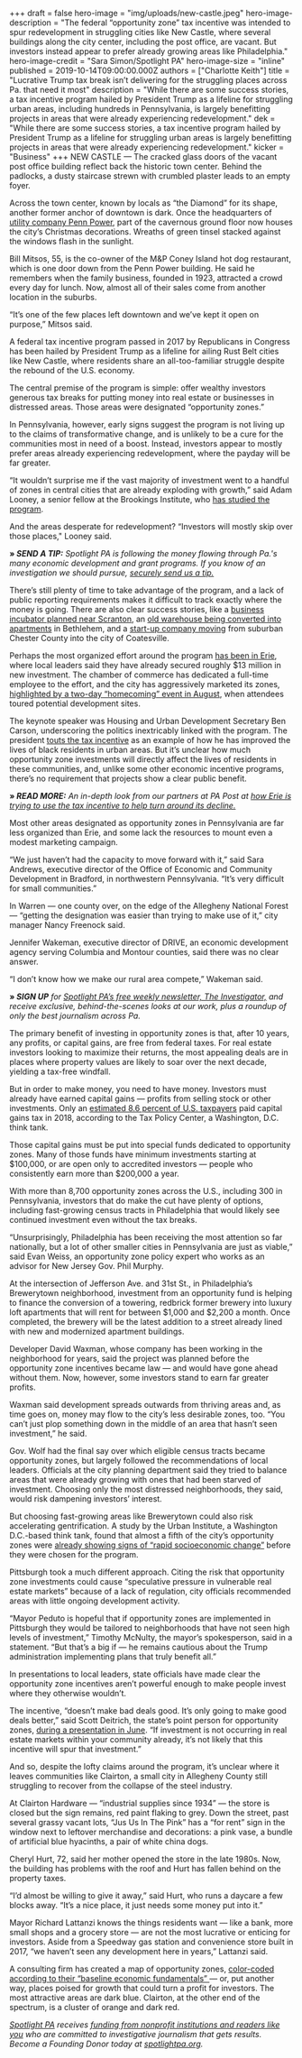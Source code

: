 +++
draft = false
hero-image = "img/uploads/new-castle.jpeg"
hero-image-description = "The federal “opportunity zone” tax incentive was intended to spur redevelopment in struggling cities like New Castle, where several buildings along the city center, including the post office, are vacant. But investors instead appear to prefer already growing areas like Philadelphia."
hero-image-credit = "Sara Simon/Spotlight PA"
hero-image-size = "inline"
published = 2019-10-14T09:00:00.000Z
authors = ["Charlotte Keith"]
title = "Lucrative Trump tax break isn’t delivering for the struggling places across Pa. that need it most"
description = "While there are some success stories, a tax incentive program hailed by President Trump as a lifeline for struggling urban areas, including hundreds in Pennsylvania, is largely benefitting projects in areas that were already experiencing redevelopment."
dek = "While there are some success stories, a tax incentive program hailed by President Trump as a lifeline for struggling urban areas is largely benefitting projects in areas that were already experiencing redevelopment."
kicker = "Business"
+++
NEW CASTLE — The cracked glass doors of the vacant post office building reflect back the historic town center. Behind the padlocks, a dusty staircase strewn with crumbled plaster leads to an empty foyer.

Across the town center, known by locals as “the Diamond” for its shape, another former anchor of downtown is dark. Once the headquarters of <a href="https://www.ncnewsonline.com/news/lights-still-out-at-former-penn-power-building/article_47af19b8-5869-11e7-9d98-27842280c6e1.html">utility company Penn Power</a>, part of the cavernous ground floor now houses the city’s Christmas decorations. Wreaths of green tinsel stacked against the windows flash in the sunlight.

Bill Mitsos, 55, is the co-owner of the M&amp;P Coney Island hot dog restaurant, which is one door down from the Penn Power building. He said he remembers when the family business, founded in 1923, attracted a crowd every day for lunch. Now, almost all of their sales come from another location in the suburbs.

“It’s one of the few places left downtown and we’ve kept it open on purpose,” Mitsos said.

A federal tax incentive program passed in 2017 by Republicans in Congress has been hailed by President Trump as a lifeline for ailing Rust Belt cities like New Castle, where residents share an all-too-familiar struggle despite the rebound of the U.S. economy.

The central premise of the program is simple: offer wealthy investors generous tax breaks for putting money into real estate or businesses in distressed areas. Those areas were designated “opportunity zones.”

In Pennsylvania, however, early signs suggest the program is not living up to the claims of transformative change, and is unlikely to be a cure for the communities most in need of a boost. Instead, investors appear to mostly prefer areas already experiencing redevelopment, where the payday will be far greater.

“It wouldn’t surprise me if the vast majority of investment went to a handful of zones in central cities that are already exploding with growth,” said Adam Looney, a senior fellow at the Brookings Institute, who <a href="https://www.brookings.edu/research/learning-from-opportunity-zones-how-to-improve-place-based-policies/">has studied the program</a>.

And the areas desperate for redevelopment? “Investors will mostly skip over those places," Looney said.

<b>» </b><i><b>SEND A TIP:</b></i><i> Spotlight PA is following the money flowing through Pa.'s many economic development and grant programs. If you know of an investigation we should pursue, </i><a href="https://www.spotlightpa.org/tips/"><i>securely send us a tip.</i></a>

There’s still plenty of time to take advantage of the program, and a lack of public reporting requirements makes it difficult to track exactly where the money is going. There are also clear success stories, like a <a href="https://thepearl.fund/">business incubator planned near Scranton</a>, an <a href="https://www.pnc.com/en/about-pnc/topics/pnc-pov/community/opportunity-zone.html">old warehouse being converted into apartments</a> in Bethlehem, and a <a href="https://coatesville.today/2019/05/qualified-opportunity-zone-attracts-new-company-to-coatesville/">start-up company moving</a> from suburban Chester County into the city of Coatesville.

Perhaps the most organized effort around the program <a href="https://www.flagshipopportunityzone.com/">has been in Erie</a>, where local leaders said they have already secured roughly $13 million in new investment. The chamber of commerce has dedicated a full-time employee to the effort, and the city has aggressively marketed its zones, <a href="https://homecoming.eriepa.com/">highlighted by a two-day “homecoming” event in August</a>, when attendees toured potential development sites.

The keynote speaker was Housing and Urban Development Secretary Ben Carson, underscoring the politics inextricably linked with the program. The president <a href="https://www.baltimoresun.com/business/bs-bz-opportunity-zones-20190730-3b3koim5wfcovhnp6t32ja2h4m-story.html">touts the tax incentive</a> as an example of how he has improved the lives of black residents in urban areas. But it’s unclear how much opportunity zone investments will directly affect the lives of residents in these communities, and, unlike some other economic incentive programs, there’s no requirement that projects show a clear public benefit.

<b>» </b><i><b>READ MORE:</b></i><i> An in-depth look from our partners at PA Post at </i><a href="https://papost.org/2019/10/15/erie-lost-people-for-decades-now-leaders-there-hope-a-new-tax-break-will-transform-the-city/"><i>how Erie is trying to use the tax incentive to help turn around its decline.</i></a>

Most other areas designated as opportunity zones in Pennsylvania are far less organized than Erie, and some lack the resources to mount even a modest marketing campaign.

“We just haven’t had the capacity to move forward with it,” said Sara Andrews, executive director of the Office of Economic and Community Development in Bradford, in northwestern Pennsylvania. “It’s very difficult for small communities.”

In Warren — one county over, on the edge of the Allegheny National Forest — “getting the designation was easier than trying to make use of it,” city manager Nancy Freenock said.

Jennifer Wakeman, executive director of DRIVE, an economic development agency serving Columbia and Montour counties, said there was no clear answer.

“I don’t know how we make our rural area compete,” Wakeman said.

<b>» </b><i><b>SIGN UP</b></i> <i>for</i> <a href="https://www.spotlightpa.org/"><i>Spotlight PA’s free weekly newsletter, The Investigator,</i></a> <i>and receive exclusive, behind-the-scenes looks at our work, plus a roundup of only the best journalism across Pa.</i>

The primary benefit of investing in opportunity zones is that, after 10 years, any profits, or capital gains, are free from federal taxes. For real estate investors looking to maximize their returns, the most appealing deals are in places where property values are likely to soar over the next decade, yielding a tax-free windfall.

But in order to make money, you need to have money. Investors must already have earned capital gains — profits from selling stock or other investments. Only an <a href="https://www.taxpolicycenter.org/model-estimates/distribution-individual-income-tax-long-term-capital-gains-and-qualified-27">estimated 8.6 percent of U.S. taxpayers</a> paid capital gains tax in 2018, according to the Tax Policy Center, a Washington, D.C. think tank.

Those capital gains must be put into special funds dedicated to opportunity zones. Many of those funds have minimum investments starting at $100,000, or are open only to accredited investors — people who consistently earn more than $200,000 a year.

With more than 8,700 opportunity zones across the U.S., including 300 in Pennsylvania, investors that do make the cut have plenty of options, including fast-growing census tracts in Philadelphia that would likely see continued investment even without the tax breaks.

“Unsurprisingly, Philadelphia has been receiving the most attention so far nationally, but a lot of other smaller cities in Pennsylvania are just as viable,” said Evan Weiss, an opportunity zone policy expert who works as an advisor for New Jersey Gov. Phil Murphy.

<div id="map-container"></div>

At the intersection of Jefferson Ave. and 31st St., in Philadelphia’s Brewerytown neighborhood, investment from an opportunity fund is helping to finance the conversion of a towering, redbrick former brewery into luxury loft apartments that will rent for between $1,000 and $2,200 a month. Once completed, the brewery will be the latest addition to a street already lined with new and modernized apartment buildings.

Developer David Waxman, whose company has been working in the neighborhood for years, said the project was planned before the opportunity zone incentives became law — and would have gone ahead without them. Now, however, some investors stand to earn far greater profits.

Waxman said development spreads outwards from thriving areas and, as time goes on, money may flow to the city’s less desirable zones, too. “You can’t just plop something down in the middle of an area that hasn’t seen investment,” he said.

Gov. Wolf had the final say over which eligible census tracts became opportunity zones, but largely followed the recommendations of local leaders. Officials at the city planning department said they tried to balance areas that were already growing with ones that had been starved of investment. Choosing only the most distressed neighborhoods, they said, would risk dampening investors’ interest.

But choosing fast-growing areas like Brewerytown could also risk accelerating gentrification. A study by the Urban Institute, a Washington D.C.-based think tank, found that almost a fifth of the city’s opportunity zones were <a href="https://www.urban.org/policy-centers/metropolitan-housing-and-communities-policy-center/projects/opportunity-zones-maximizing-return-public-investment">already showing signs of “rapid socioeconomic change”</a> before they were chosen for the program.

Pittsburgh took a much different approach. Citing the risk that opportunity zone investments could cause “speculative pressure in vulnerable real estate markets” because of a lack of regulation, city officials recommended areas with little ongoing development activity.

“Mayor Peduto is hopeful that if opportunity zones are implemented in Pittsburgh they would be tailored to neighborhoods that have not seen high levels of investment,” Timothy McNulty, the mayor’s spokesperson, said in a statement. “But that’s a big if — he remains cautious about the Trump administration implementing plans that truly benefit all.”

In presentations to local leaders, state officials have made clear the opportunity zone incentives aren’t powerful enough to make people invest where they otherwise wouldn’t.

The incentive, “doesn’t make bad deals good. It’s only going to make good deals better,” said Scott Deitrich, the state’s point person for opportunity zones, <a href="https://www.youtube.com/watch?v=FMSpaxF30U0">during a presentation in June</a>. “If investment is not occurring in real estate markets within your community already, it’s not likely that this incentive will spur that investment.”

And so, despite the lofty claims around the program, it’s unclear where it leaves communities like Clairton, a small city in Allegheny County still struggling to recover from the collapse of the steel industry.

At Clairton Hardware — “industrial supplies since 1934” — the store is closed but the sign remains, red paint flaking to grey. Down the street, past several grassy vacant lots, “Jus Us In The Pink” has a “for rent” sign in the window next to leftover merchandise and decorations: a pink vase, a bundle of artificial blue hyacinths, a pair of white china dogs.

Cheryl Hurt, 72, said her mother opened the store in the late 1980s. Now, the building has problems with the roof and Hurt has fallen behind on the property taxes.

“I’d almost be willing to give it away,” said Hurt, who runs a daycare a few blocks away. “It’s a nice place, it just needs some money put into it.”

Mayor Richard Lattanzi knows the things residents want — like a bank, more small shops and a grocery store — are not the most lucrative or enticing for investors. Aside from a Speedway gas station and convenience store built in 2017, “we haven’t seen any development here in years,” Lattanzi said.

A consulting firm has created a map of opportunity zones, <a href="https://www.developadvisors.com/opportunity-zones-index/">color-coded according to their “baseline economic fundamentals” </a>— or, put another way, places poised for growth that could turn a profit for investors. The most attractive areas are dark blue. Clairton, at the other end of the spectrum, is a cluster of orange and dark red.

<a href="https://www.spotlightpa.org/"><i>Spotlight PA</i></a><i> receives </i><a href="https://www.spotlightpa.org/support/"><i>funding from nonprofit institutions and readers like you</i></a><i> who are committed to investigative journalism that gets results. Become a Founding Donor today at </i><a href="https://www.spotlightpa.org/"><i>spotlightpa.org</i></a><i>.</i>

<script src="//pym.nprapps.org/pym.v1.min.js"></script>

<script>window.pymParent = new pym.Parent('map-container', 'https://interactives.data.spotlightpa.org/2019/vis-map-leaflet-pa-opp-zones/', {});</script>

